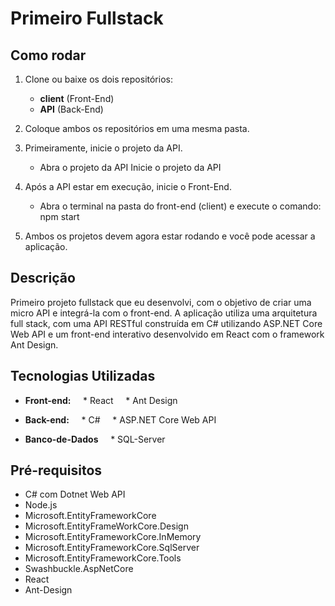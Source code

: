 # Primeiro Fullstack

## Como rodar
1. Clone ou baixe os dois repositórios: 
   - **client** (Front-End)
   - **API** (Back-End)

2. Coloque ambos os repositórios em uma mesma pasta. 

3. Primeiramente, inicie o projeto da API. 
   - Abra o projeto da API
     Inicie o projeto da API

4. Após a API estar em execução, inicie o Front-End. 
   - Abra o terminal na pasta do front-end (client) e execute o comando:
     npm start

5. Ambos os projetos devem agora estar rodando e você pode acessar a aplicação.

## Descrição

Primeiro projeto fullstack que eu desenvolvi, com o objetivo de criar uma micro API e integrá-la com o front-end. 
A aplicação utiliza uma arquitetura full stack, com uma API RESTful construída em C# utilizando ASP.NET Core Web API e um front-end interativo desenvolvido em React com o framework Ant Design.

## Tecnologias Utilizadas
* **Front-end:**
    * React
    * Ant Design

* **Back-end:**
    * C#
    * ASP.NET Core Web API

* **Banco-de-Dados**
    * SQL-Server

## Pré-requisitos
* C# com Dotnet Web API
* Node.js
* Microsoft.EntityFrameworkCore 
* Microsoft.EntityFrameWorkCore.Design 
* Microsoft.EntityFrameworkCore.InMemory
* Microsoft.EntityFrameworkCore.SqlServer
* Microsoft.EntityFrameworkCore.Tools
* Swashbuckle.AspNetCore
* React 
* Ant-Design
